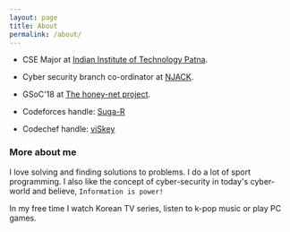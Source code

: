 ```yaml
---
layout: page
title: About
permalink: /about/
---
```


- CSE Major at [Indian Institute of Technology Patna](https://www.iitp.ac.in/).

- Cyber security branch co-ordinator at [NJACK](https://github.com/Njack-IITP).

- GSoC'18 at [The honey-net project](https://honeynet.org/).

- Codeforces handle: [Suga-R](http://codeforces.com/profile/Suga-R)

- Codechef handle: [viSkey](https://www.codechef.com/users/viskey)

### More about me 
I love solving and finding solutions to problems. I do a lot of sport programming.
I also like the concept of cyber-security in today's cyber-world
and believe, `Information is power!`

In my free time I watch Korean TV series, listen to k-pop music or play PC games.

